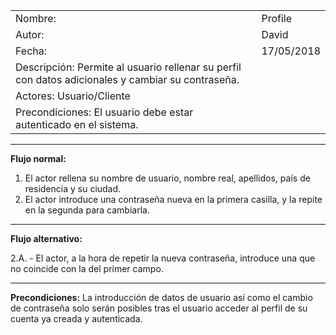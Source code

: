 |||
|--|--|
|Nombre:|Profile|
|Autor:|David|
|Fecha:|17/05/2018|
|Descripción: Permite al usuario rellenar su perfil con datos adicionales y cambiar su contraseña.|
|Actores: Usuario/Cliente|
|Precondiciones: El usuario debe estar autenticado en el sistema.|
---
**Flujo normal:**
1. El actor rellena su nombre de usuario, nombre real, apellidos, país de residencia y su ciudad.
2. El actor introduce una contraseña nueva en la primera casilla, y la repite en la segunda para cambiarla.
---
**Flujo alternativo:**

2.A. - El actor, a la hora de repetir la nueva contraseña, introduce una que no coincide con la del primer campo.

---
**Precondiciones:**
La introducción de datos de usuario así como el cambio de contraseña solo serán posibles tras el usuario acceder al perfil de su cuenta ya creada y autenticada.
